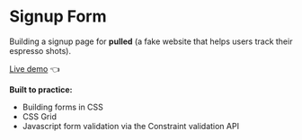 # Signup Form

Building a signup page for <strong>pulled</strong> (a fake website that helps users track their espresso shots). 

[Live demo](https://gregolive.github.io/signup-form/) 👈

**Built to practice:**

- Building forms in CSS
- CSS Grid
- Javascript form validation via the Constraint validation API
